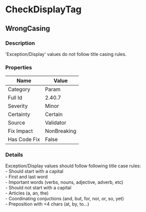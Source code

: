 ﻿---  
uid: Validator_2_40_7  
---

# CheckDisplayTag

## WrongCasing

### Description

'Exception\/Display' values do not follow title casing rules.

### Properties

| Name         | Value       |
| ------------ | ----------- |
| Category     | Param       |
| Full Id      | 2.40.7      |
| Severity     | Minor       |
| Certainty    | Certain     |
| Source       | Validator   |
| Fix Impact   | NonBreaking |
| Has Code Fix | False       |

### Details

Exception\/Display values should follow following title case rules:  
\- Should start with a capital  
    \- First and last word  
    \- Important words (verbs, nouns, adjective, adverb, etc)  
\- Should not start with a capital  
    \- Articles (a, an, the)  
    \- Coordinating conjuctions (and, but, for, nor, or, so, yet)  
    \- Preposition with \<4 chars (at, by, to...)
